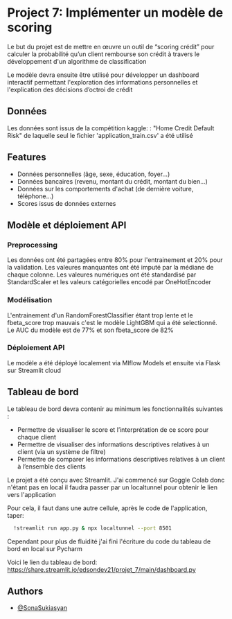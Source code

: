 
# Project 7: Implémenter un modèle de scoring

Le but du projet est de mettre en œuvre un outil de “scoring crédit” pour calculer la probabilité qu’un client rembourse son crédit à travers 
le développement d'un algorithme de classification 


Le modèle devra ensuite être utilisé pour développer un dashboard interactif 
permettant l'exploration des informations personnelles et l'explication 
des décisions d’octroi de crédit


## Données

Les données sont issus de la compétition kaggle: : "Home Credit Default Risk" de laquelle seul le fichier 'application_train.csv' a été utilisé 
## Features

- Données personnelles (âge, sexe, éducation, foyer...)
- Données bancaires (revenu, montant du crédit, montant du bien...)
- Données sur les comportements d'achat (de dernière voiture, téléphone...)
- Scores issus de données externes


## Modèle et déploiement API


### Preprocessing

Les données ont été partagées entre 80% pour l'entrainement et 20% pour la validation. Les valeures manquantes ont été imputé par la médiane de chaque colonne. 
Les valeures numériques ont été standardisé par StandardScaler et les valeurs catégorielles encodé par OneHotEncoder

### Modélisation

L'entrainement d'un RandomForestClassifier étant trop lente et le fbeta_score trop mauvais c'est le modèle LightGBM qui a été selectionné. 
Le AUC du modèle est de 77% et son fbeta_score de 82%

### Déploiement API

Le modèle a été déployé localement via Mlflow Models et ensuite via Flask sur Streamlit cloud

## Tableau de bord


Le tableau de bord devra contenir au minimum les fonctionnalités suivantes :
- Permettre de visualiser le score et l’interprétation de ce score pour chaque client 
- Permettre de visualiser des informations descriptives relatives à un client (via un système de filtre)
- Permettre de comparer les informations descriptives relatives à un client à l’ensemble des clients


Le projet a été conçu avec Streamlit.
J'ai commencé sur Goggle Colab donc n'étant pas en local il faudra passer par un localtunnel pour obtenir le lien vers l'application

Pour cela, il faut dans une autre cellule, après le code de l'application, taper:

```bash
  !streamlit run app.py & npx localtunnel --port 8501
```

Cependant pour plus de fluidité j'ai fini l'écriture du code du tableau de bord en local sur Pycharm 

Voici le lien du tableau de bord: https://share.streamlit.io/edsondev21/projet_7/main/dashboard.py

## Authors

- [@SonaSukiasyan](https://github.com/Edsondev21)

